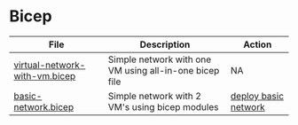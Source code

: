 # Bicep

| File | Description | Action |
|---|---|---|
| [virtual-network-with-vm.bicep](virtual-network-with-vm.bicep) | Simple network with one VM using all-in-one bicep file | NA |
| [basic-network.bicep](basic-network.bicep) | Simple network with 2 VM's using bicep modules | [deploy basic network](../../../actions/workflows/basic-network.yml) |